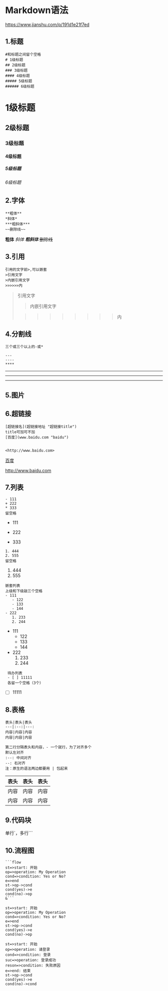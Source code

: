 # Markdown语法

https://www.jianshu.com/p/191d1e21f7ed

## 1.标题

```
#和标题之间留个空格
# 1级标题
## 2级标题
### 3级标题
#### 4级标题
##### 5级标题
###### 6级标题
```

# 1级标题
## 2级标题
### 3级标题
#### 4级标题
##### 5级标题
###### 6级标题



## 2.字体

``` 
**粗体**
*斜体*
***粗斜体***
~~删除线~~
```

**粗体**
*斜体*
***粗斜体***
~~删除线~~

## 3.引用

```
引用的文字前>,可以嵌套
>引用文字
>内嵌引用文字
>>>>>>内
```

> 引用文字
>
> > 内嵌引用文字
>
> > >>>>>>>内

## 4.分割线

```
三个或三个以上的-或*

---
----
****
```

---
----
****



## 5.图片

## 6.超链接

```
[超链接名](超链接地址 "超链接title")
title可加可不加
[百度](www.baidu.com "baidu")


<http://www.baidu.com>
```

[百度](www.baidu.com "baidu") 

<http://www.baidu.com>

## 7.列表

```
- 111
+ 222
* 333
留空格
```

- 111
+ 222

* 333

```
1. 444
2. 555
留空格
```

1. 444
2. 555

```
嵌套列表
上级和下级敲三个空格
- 111
   - 122
   - 133
   - 144
- 222
   1. 233
   2. 244

```

- 111
   - 122
   - 133
   - 144
- 222
   1. 233
   2. 244

```
 待办列表
 - [ ] 11111
 各留一个空格（3个）
```

- [ ] 11111

## 8.表格

```
表头|表头|表头
---|:--:|---:
内容|内容|内容
内容|内容|内容

第二行分隔表头和内容，- 一个就行，为了对齐多个
默认左对齐
:--: 中间对齐
--: 右对齐
注：原生的语法两边都要用 | 包起来
```

| 表头 | 表头 | 表头 |
| ---- | :--: | ---: |
| 内容 | 内容 | 内容 |
| 内容 | 内容 | 内容 |

## 9.代码块

单行`，多行```

## 10.流程图

```
​```flow
st=>start: 开始
op=>operation: My Operation
cond=>condition: Yes or No?
e=>end
st->op->cond
cond(yes)->e
cond(no)->op
&```
```

```flow
st=>start: 开始
op=>operation: My Operation
cond=>condition: Yes or No?
e=>end
st->op->cond
cond(yes)->e
cond(no)->op
```

```flow
st=>start: 开始
op=>operation: 请登录
cond=>condition: 登录
suc=>operation: 登录成功
reson=>condition: 失败原因
e=>end: 结束
st->op->cond
cond(yes)->e
cond(no)->cond
```

